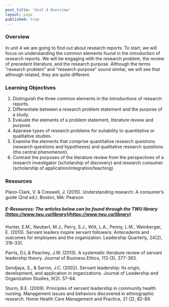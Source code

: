 ```yaml
---
post_title: 'Unit 4 Overview'
layout: page
published: true
---
```


### Overview

In unit 4 we are going to find out about research reports. To start,  we will focus on understanding the common elements found in the introduction of research reports. We will be engaging with the research problem, the review of precedent literature, and the research purpose. Although the terms “research problem” and “research purpose” sound similar, we will see that although related, they are quite different.

### Learning Objectives

1. Distinguish the three common elements in the introductions of research reports.
2. Differentiate between a research problem statement and the purpose of a study.
3. Evaluate the elements of a problem statement, literature review and purpose.
4. Appraise types of research problems for suitability to quantitative or qualitative studies.
5. Examine the elements that comprise quantitative research questions \(research questions and hypotheses\) and qualitative research questions \(the central phenomenon\).
6. Contrast the purposes of the literature review from the perspectives of a research investigator \(scholarship of discovery\) and research consumer \(scholarship of application/integration/teaching\).

### Resources

Plano-Clark, V. & Creswell, J. \(2015\). Understanding research: A consumer’s guide \(2nd ed.\). Boston, MA: Pearson

##### E-Resources: The articles below can be found through the TWU library [https://www.twu.ca/library](https://www.twu.ca/library)

Hunter, E.M., Neubert, M.J., Perry, S.J., Witt, L.A., Penny, L.M., Weinberger, E. \(2013\). Servant leaders inspire servant followers: Antecedents and outcomes for employees and the organization. Leadership Quarterly, 24\(2\), 316-331.

Parris, D.L.& Peachey, J.W. \(2013\). A systematic literature review of servant leadership theory. Journal of Business Ethics, 113 \(3\), 377-393.

Sendjaya, S., & Sarros, J.C. \(2002\). Servant leadership: Its origin, development, and application in organizations. Journal of Leadership and Organization Studies, 9\(2\). 57-64.

Sturm, B.E. \(2009\). Principles of servant leadership in community health nursing.  Management issues and behaviors discovered in ethnographic research. Home Health Care Management and Practice, 21 \(2\), 82-89.

